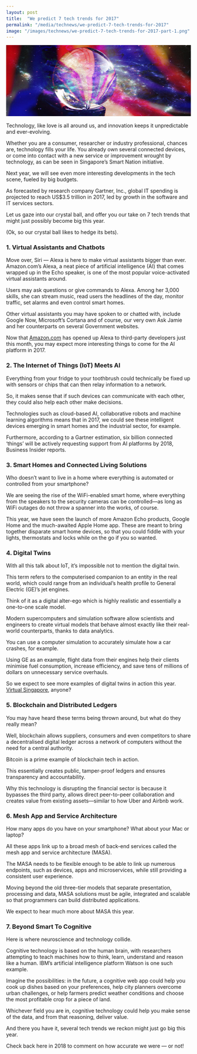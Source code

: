 ```yaml
---
layout: post
title:  "We predict 7 tech trends for 2017"
permalink: "/media/technews/we-predict-7-tech-trends-for-2017"
image: "/images/technews/we-predict-7-tech-trends-for-2017-part-1.png"
---
```


![we predict 7 tech trends for 2017](/images/technews/we-predict-7-tech-trends-for-2017-part-1.png)

Technology, like love is all around us, and innovation keeps it unpredictable and ever-evolving.

Whether you are a consumer, researcher or industry professional, chances are, technology fills your life. You already own several connected devices, or come into contact with a new service or improvement wrought by technology, as can be seen in Singapore’s Smart Nation initiative.

Next year, we will see even more interesting developments in the tech scene, fueled by big budgets.

As forecasted by research company Gartner, Inc., global IT spending is projected to reach US$3.5 trillion in 2017, led by growth in the software and IT services sectors.

Let us gaze into our crystal ball, and offer you our take on 7 tech trends that might just possibly become big this year.

(Ok, so our crystal ball likes to hedge its bets).

### **1. Virtual Assistants and Chatbots**

Move over, Siri — Alexa is here to make virtual assistants bigger than ever. Amazon.com’s Alexa, a neat piece of artificial intelligence (AI) that comes wrapped up in the Echo speaker, is one of the most popular voice-activated virtual assistants around.

Users may ask questions or give commands to Alexa. Among her 3,000 skills, she can stream music, read users the headlines of the day, monitor traffic, set alarms and even control smart homes.

Other virtual assistants you may have spoken to or chatted with, include Google Now, Microsoft’s Cortana and of course, our very own Ask Jamie and her counterparts on several Government websites.

Now that [Amazon.com](https://www.amazon.com/) has opened up Alexa to third-party developers just this month, you may expect more interesting things to come for the AI platform in 2017.

### **2. The Internet of Things (IoT) Meets AI**

Everything from your fridge to your toothbrush could technically be fixed up with sensors or chips that can then relay information to a network.

So, it makes sense that if such devices can communicate with each other, they could also help each other make decisions.

Technologies such as cloud-based AI, collaborative robots and machine learning algorithms means that in 2017, we could see these intelligent devices emerging in smart homes and the industrial sector, for example.

Furthermore, according to a Gartner estimation, six billion connected ‘things’ will be actively requesting support from AI platforms by 2018, Business Insider reports.

### **3. Smart Homes and Connected Living Solutions**

Who doesn’t want to live in a home where everything is automated or controlled from your smartphone?

We are seeing the rise of the WiFi-enabled smart home, where everything from the speakers to the security cameras can be controlled—as long as WiFi outages do not throw a spanner into the works, of course.

This year, we have seen the launch of more Amazon Echo products, Google Home and the much-awaited Apple Home app. These are meant to bring together disparate smart home devices, so that you could fiddle with your lights, thermostats and locks while on the go if you so wanted.

### **4. Digital Twins**
With all this talk about IoT, it’s impossible not to mention the digital twin.

This term refers to the computerised companion to an entity in the real world, which could range from an individual’s health profile to General Electric (GE)’s jet engines.

Think of it as a digital alter-ego which is highly realistic and essentially a one-to-one scale model.

Modern supercomputers and simulation software allow scientists and engineers to create virtual models that behave almost exactly like their real-world counterparts, thanks to data analytics.

You can use a computer simulation to accurately simulate how a car crashes, for example.                         

Using GE as an example, flight data from their engines help their clients minimise fuel consumption, increase efficiency, and save tens of millions of dollars on unnecessary service overhauls.

So we expect to see more examples of digital twins in action this year. [Virtual Singapore](https://www.nrf.gov.sg/programmes/virtual-singapore), anyone?

### **5. Blockchain and Distributed Ledgers**
You may have heard these terms being thrown around, but what do they really mean?

Well, blockchain allows suppliers, consumers and even competitors to share a decentralised digital ledger across a network of computers without the need for a central authority.

Bitcoin is a prime example of blockchain tech in action.

This essentially creates public, tamper-proof ledgers and ensures transparency and accountability.

Why this technology is disrupting the financial sector is because it bypasses the third party, allows direct peer-to-peer collaboration and creates value from existing assets—similar to how Uber and Airbnb work.

### **6. Mesh App and Service Architecture**
How many apps do you have on your smartphone? What about your Mac or laptop?

All these apps link up to a broad mesh of back-end services called the mesh app and service architecture (MASA).

The MASA needs to be flexible enough to be able to link up numerous endpoints, such as devices, apps and microservices, while still providing a consistent user experience.

Moving beyond the old three-tier models that separate presentation, processing and data, MASA solutions must be agile, integrated and scalable so that programmers can build distributed applications.

We expect to hear much more about MASA this year.

### **7. Beyond Smart To Cognitive**
Here is where neuroscience and technology collide.

Cognitive technology is based on the human brain, with researchers attempting to teach machines how to think, learn, understand and reason like a human. IBM’s artificial intelligence platform Watson is one such example.

Imagine the possibilities: in the future, a cognitive web app could help you cook up dishes based on your preferences, help city planners overcome urban challenges, or help farmers predict weather conditions and choose the most profitable crop for a piece of land.

Whichever field you are in, cognitive technology could help you make sense of the data, and from that reasoning, deliver value. 

And there you have it, several tech trends we reckon might just go big this year.

Check back here in 2018 to comment on how accurate we were — or not!
